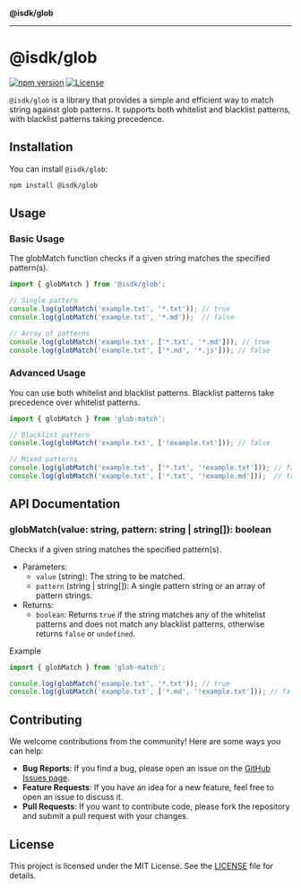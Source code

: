 **@isdk/glob**

***

# @isdk/glob

[![npm version](https://badge.fury.io/js/@isdk%2Fglob.svg)](https://badge.fury.io/js/@isdk%2Fglob)
[![License](https://img.shields.io/badge/license-MIT-blue.svg)](LICENSE)

`@isdk/glob` is a library that provides a simple and efficient way to match string against glob patterns. It supports both whitelist and blacklist patterns, with blacklist patterns taking precedence.

## Installation

You can install `@isdk/glob`:

```bash
npm install @isdk/glob
```

## Usage

### Basic Usage

The globMatch function checks if a given string matches the specified pattern(s).

```typescript
import { globMatch } from '@isdk/glob';

// Single pattern
console.log(globMatch('example.txt', '*.txt')); // true
console.log(globMatch('example.txt', '*.md'));  // false

// Array of patterns
console.log(globMatch('example.txt', ['*.txt', '*.md'])); // true
console.log(globMatch('example.txt', ['*.md', '*.js'])); // false
```

### Advanced Usage

You can use both whitelist and blacklist patterns. Blacklist patterns take precedence over whitelist patterns.

```typescript
import { globMatch } from 'glob-match';

// Blacklist pattern
console.log(globMatch('example.txt', ['!example.txt'])); // false

// Mixed patterns
console.log(globMatch('example.txt', ['*.txt', '!example.txt'])); // false
console.log(globMatch('example.txt', ['*.txt', '!example.md']));  // true
```

## API Documentation

### globMatch(value: string, pattern: string | string[]): boolean

Checks if a given string matches the specified pattern(s).

* Parameters:
  * `value` (string): The string to be matched.
  * `pattern` (string | string[]): A single pattern string or an array of pattern strings.
* Returns:
  * `boolean`: Returns `true` if the string matches any of the whitelist patterns and does not match any blacklist patterns, otherwise returns `false` or `undefined`.

Example

```js
import { globMatch } from 'glob-match';

console.log(globMatch('example.txt', '*.txt')); // true
console.log(globMatch('example.txt', ['*.md', '!example.txt'])); // false
```

## Contributing

We welcome contributions from the community! Here are some ways you can help:

* **Bug Reports**: If you find a bug, please open an issue on the [GitHub Issues page](https://github.com/isdk/glob.js/issues).
* **Feature Requests**: If you have an idea for a new feature, feel free to open an issue to discuss it.
* **Pull Requests**: If you want to contribute code, please fork the repository and submit a pull request with your changes.

## License

This project is licensed under the MIT License. See the [LICENSE](_media/LICENSE-MIT) file for details.
